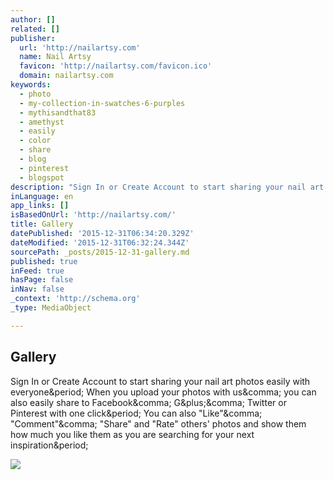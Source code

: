 ```yaml
---
author: []
related: []
publisher:
  url: 'http://nailartsy.com'
  name: Nail Artsy
  favicon: 'http://nailartsy.com/favicon.ico'
  domain: nailartsy.com
keywords:
  - photo
  - my-collection-in-swatches-6-purples
  - mythisandthat83
  - amethyst
  - easily
  - color
  - share
  - blog
  - pinterest
  - blogspot
description: "Sign In or Create Account to start sharing your nail art photos easily with everyone. When you upload your photos with us, you can also easily share to Facebook, G+, Twitter or Pinterest with one click. You can also \"Like\", \"Comment\", \"Share\" and \"Rate\" others' photos and show them how much you like them as you are searching for your next inspiration."
inLanguage: en
app_links: []
isBasedOnUrl: 'http://nailartsy.com/'
title: Gallery
datePublished: '2015-12-31T06:34:20.329Z'
dateModified: '2015-12-31T06:32:24.344Z'
sourcePath: _posts/2015-12-31-gallery.md
published: true
inFeed: true
hasPage: false
inNav: false
_context: 'http://schema.org'
_type: MediaObject

---
```

<article style=""><h1>Gallery</h1><p>Sign In or Create Account to start sharing your nail art photos easily with everyone&amp;period; When you upload your photos with us&amp;comma; you can also easily share to Facebook&amp;comma; G&amp;plus;&amp;comma; Twitter or Pinterest with one click&amp;period; You can also "Like"&amp;comma; "Comment"&amp;comma; "Share" and "Rate" others' photos and show them how much you like them as you are searching for your next inspiration&amp;period;</p><img src="http://nailartsy.com/public/style_images/tctc91_glare/meta_image.png" /></article>